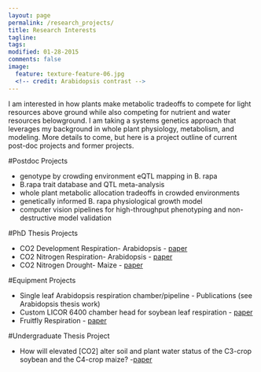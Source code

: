 ```yaml
---
layout: page
permalink: /research_projects/
title: Research Interests
tagline: 
tags: 
modified: 01-28-2015
comments: false
image:
  feature: texture-feature-06.jpg
  <!-- credit: Arabidopsis contrast -->
---
```

 I am interested in how plants make metabolic tradeoffs to compete for light resources above ground while also competing for nutrient and water resources belowground. I am taking a systems genetics approach that leverages my background in whole plant physiology, metabolism, and modeling. More details to come, but here is a project outline of current post-doc projects and former projects. 

#Postdoc Projects
* genotype by crowding environment eQTL mapping in B. rapa
* B.rapa trait database and QTL meta-analysis
* whole plant metabolic allocation tradeoffs in crowded environments
* genetically informed B. rapa physiological growth model
* computer vision pipelines for high-throughput phenotyping and non-destructive model validation

#PhD Thesis Projects
* CO2 Development Respiration- Arabidopsis - [paper](/pdfs/Markelz_etal_2014b.pdf)
* CO2 Nitrogen Respiration- Arabidopsis - [paper](/pdfs/Markelz_etal_2014a.pdf)
* CO2 Nitrogen Drought- Maize - [paper](/pdfs/Markelz_etal_2011.pdf)

#Equipment Projects
* Single leaf Arabidopsis respiration chamber/pipeline - Publications (see Arabidopsis thesis work)
* Custom LICOR 6400 chamber head for soybean leaf respiration - [paper](/pdfs/Gillespie_etal_2012.pdf)
* Fruitfly Respiration - [paper](/pdfs/Walters_etal_2012.pdf)

#Undergraduate Thesis Project
* How will elevated [CO2] alter soil and plant water status of the C3-crop soybean and the C4-crop maize? -[paper](/pdfs/Hussain_etal_2013.pdf)

